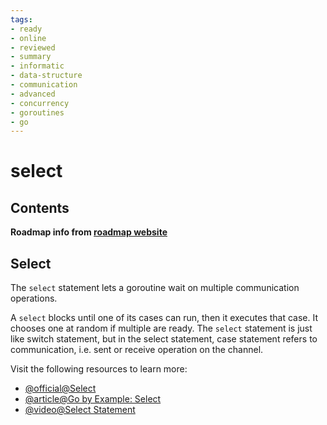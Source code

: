 ```yaml
---
tags:
- ready
- online
- reviewed
- summary
- informatic
- data-structure
- communication
- advanced
- concurrency
- goroutines
- go
---
```


# select

## Contents

__Roadmap info from [roadmap website](https://roadmap.sh/golang/go-advanced/select)__

## Select

The `select` statement lets a goroutine wait on multiple communication operations.

A `select` blocks until one of its cases can run, then it executes that case. It chooses one at random if multiple are ready. The `select` statement is just like switch statement, but in the select statement, case statement refers to communication, i.e. sent or receive operation on the channel.

Visit the following resources to learn more:

- [@official@Select](https://go.dev/tour/concurrency/5)
- [@article@Go by Example: Select](https://gobyexample.com/select)
- [@video@Select Statement](https://www.youtube.com/watch?v=1c7ttSJDMAI)
